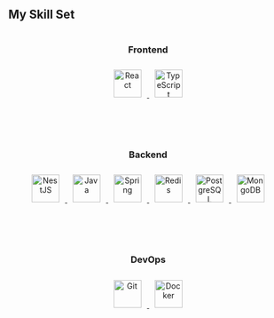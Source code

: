 ## My Skill Set

<div style="display: flex; justify-content: center; flex-wrap: wrap; gap: 60px; text-align: center;">

  <!-- Frontend -->
  <div>
    <h3>Frontend</h3>
    <a href="https://reactjs.org/" target="_blank">
      <img src="https://profilinator.rishav.dev/skills-assets/react-original-wordmark.svg" alt="React" height="50" style="margin: 10px;" />
    </a>
    <a href="https://www.typescriptlang.org/" target="_blank">
      <img src="https://profilinator.rishav.dev/skills-assets/typescript-original.svg" alt="TypeScript" height="50" style="margin: 10px;" />
    </a>
  </div>

  <!-- Backend -->
  <div>
    <h3>Backend</h3>
    <a href="https://nestjs.com/" target="_blank">
      <img src="https://profilinator.rishav.dev/skills-assets/nestjs.svg" alt="NestJS" height="50" style="margin: 10px;" />
    </a>
    <a href="https://www.java.com/" target="_blank">
      <img src="https://profilinator.rishav.dev/skills-assets/java-original-wordmark.svg" alt="Java" height="50" style="margin: 10px;" />
    </a>
    <a href="https://spring.io/" target="_blank">
      <img src="https://profilinator.rishav.dev/skills-assets/springio-icon.svg" alt="Spring" height="50" style="margin: 10px;" />
    </a>
    <a href="https://redis.io/" target="_blank">
      <img src="https://profilinator.rishav.dev/skills-assets/redis-original-wordmark.svg" alt="Redis" height="50" style="margin: 10px;" />
    </a>
    <a href="https://www.postgresql.org/" target="_blank">
      <img src="https://profilinator.rishav.dev/skills-assets/postgresql-original-wordmark.svg" alt="PostgreSQL" height="50" style="margin: 10px;" />
    </a>
    <a href="https://www.mongodb.com/" target="_blank">
      <img src="https://profilinator.rishav.dev/skills-assets/mongodb-original-wordmark.svg" alt="MongoDB" height="50" style="margin: 10px;" />
    </a>
  </div>

  <!-- DevOps -->
  <div>
    <h3>DevOps</h3>
    <a href="https://github.com/" target="_blank">
      <img src="https://profilinator.rishav.dev/skills-assets/git-scm-icon.svg" alt="Git" height="50" style="margin: 10px;" />
    </a>
    <a href="https://www.docker.com/" target="_blank">
      <img src="https://profilinator.rishav.dev/skills-assets/docker-original-wordmark.svg" alt="Docker" height="50" style="margin: 10px;" />
    </a>
  </div>

</div>
